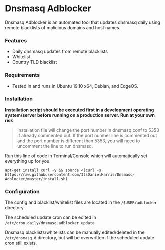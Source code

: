 # Dnsmasq Adblocker
Dnsmasq Adblocker is an automated tool that updates dnsmasq daily using remote blacklists of malicious domains and host names.

### Features
* Daily dnsmasq updates from remote blacklists
* Whitelist
* Country TLD blacklist

### Requirements
* Tested in and runs in Ubuntu 19.10 x64, Debian, and EdgeOS.

### Installation
**Installation script should be executed first in a development operating system/server before running on a production server. Run at your own risk**
> Installation file will change the port number in dnsmasq.conf to 5353 if already commented out. If the port number line is commented out and the port number is different than 5353, you will need to uncomment the line to run dnsmasq.                    

Run this line of code in Terminal/Console which will automatically set everything up for you.                    
```
apt-get install curl -y && source <(curl -s https://raw.githubusercontent.com/ItsDanielHarris/Dnsmasq-Adblocker/master/install.sh)
```

### Configuration
The config and blacklist/whitelist files are located in the `/$USER/adblocker` directory.

The scheduled update cron can be edited in `/etc/cron.daily/dnsmasq.adblocker.update`.

Dnsmasq blacklists/whitelists can be manually edited/deleted in the `/etc/dnsmasq.d` directory, but will be overwritten if the scheduled update cron still exists.
